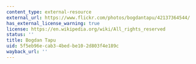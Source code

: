 ```yaml
---
content_type: external-resource
external_url: https://www.flickr.com/photos/bogdantapu/42137364544/
has_external_license_warning: true
license: https://en.wikipedia.org/wiki/All_rights_reserved
status: ''
title: Bogdan Tapu
uid: 5f5eb96e-cab3-4bed-be10-2d803f4e189c
wayback_url: ''
---
```

